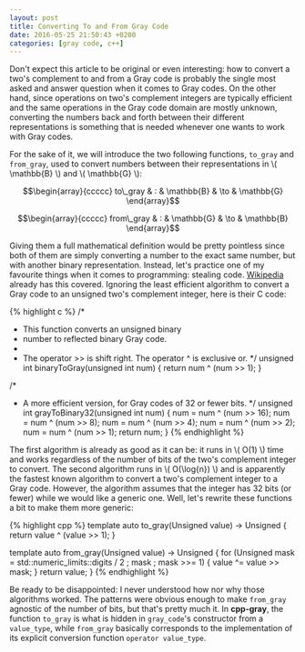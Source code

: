 ```yaml
---
layout: post
title: Converting To and From Gray Code
date: 2016-05-25 21:50:43 +0200
categories: [gray code, c++]
---
```

Don't expect this article to be original or even interesting: how to convert a two's complement to and from a Gray code is
probably the single most asked and answer question when it comes to Gray codes. On the other hand, since operations on two's
complement integers are typically efficient and the same operations in the Gray code domain are mostly unknown, converting
the numbers back and forth between their different representations is something that is needed whenever one wants to work
with Gray codes.

For the sake of it, we will introduce the two following functions, `to_gray` and `from_gray`, used to convert numbers
between their representations in \\( \mathbb{B} \\) and \\( \mathbb{G} \\):

$$\begin{array}{ccccc}
to\_gray & : & \mathbb{B} & \to & \mathbb{G}
\end{array}$$

$$\begin{array}{ccccc}
from\_gray & : & \mathbb{G} & \to & \mathbb{B}
\end{array}$$

Giving them a full mathematical definition would be pretty pointless since both of them are simply converting a number to
the exact same number, but with another binary representation. Instead, let's practice one of my favourite things when it
comes to programming: stealing code. [Wikipedia][wiki-gray-code] already has this covered. Ignoring the least efficient
algorithm to convert a Gray code to an unsigned two's complement integer, here is their C code:

{% highlight c %}
/*
 * This function converts an unsigned binary
 * number to reflected binary Gray code.
 *
 * The operator >> is shift right. The operator ^ is exclusive or.
 */
unsigned int binaryToGray(unsigned int num)
{
    return num ^ (num >> 1);
}

/*
 * A more efficient version, for Gray codes of 32 or fewer bits.
 */
unsigned int grayToBinary32(unsigned int num)
{
    num = num ^ (num >> 16);
    num = num ^ (num >> 8);
    num = num ^ (num >> 4);
    num = num ^ (num >> 2);
    num = num ^ (num >> 1);
    return num;
}
{% endhighlight %}

The first algorithm is already as good as it can be: it runs in \\( O(1) \\) time and works regardless of the number of bits
of the two's complement integer to convert. The second algorithm runs in \\( O(\log{n}) \\) and is apparently the fastest
known algorithm to convert a two's complement integer to a Gray code. However, the algorithm assumes that the integer has 32
bits (or fewer) while we would like a generic one. Well, let's rewrite these functions a bit to make them more generic:

{% highlight cpp %}
template<typename Unsigned>
auto to_gray(Unsigned value)
    -> Unsigned
{
    return value ^ (value >> 1);
}

template<typename Unsigned>
auto from_gray(Unsigned value)
    -> Unsigned
{
    for (Unsigned mask = std::numeric_limits<Unsigned>::digits / 2 ;
         mask ; mask >>= 1)
    {
        value ^= value >> mask;
    }
    return value;
}
{% endhighlight %}

Be ready to be disappointed: I never understood how nor why those algorithms worked. The patterns were obvious enough to
make `from_gray` agnostic of the number of bits, but that's pretty much it. In **cpp-gray**, the function `to_gray` is what
is hidden in `gray_code`'s constructor from a `value_type`, while `from_gray` basically corresponds to the implementation of
its explicit conversion function `operator value_type`.


  [wiki-gray-code]: https://en.wikipedia.org/wiki/Gray_code#Converting_to_and_from_Gray_code
